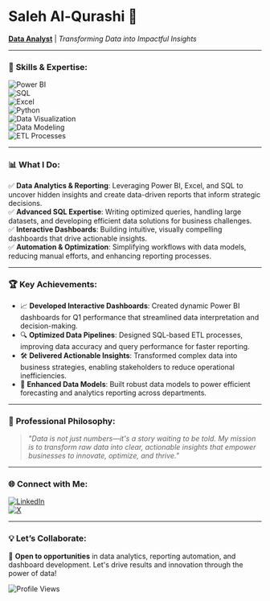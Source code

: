 # **Saleh Al-Qurashi** 👋  
[**Data Analyst**](https://www.linkedin.com/in/saleh-al-qurashi-567766207/) | *Transforming Data into Impactful Insights*  

---  

### 🚀 **Skills & Expertise:**  
![Power BI](https://img.shields.io/badge/Power%20BI-F2C811?style=flat&logo=powerbi&logoColor=black)  
![SQL](https://img.shields.io/badge/SQL-4479A1?style=flat&logo=database&logoColor=white)  
![Excel](https://img.shields.io/badge/Excel-217346?style=flat&logo=microsoft-excel&logoColor=white)  
![Python](https://img.shields.io/badge/Python-3776AB?style=flat&logo=python&logoColor=white)  
![Data Visualization](https://img.shields.io/badge/Data%20Visualization-FF6F00?style=flat&logo=chart&logoColor=white)  
![Data Modeling](https://img.shields.io/badge/Data%20Modeling-8E44AD?style=flat&logo=tableau&logoColor=white)  
![ETL Processes](https://img.shields.io/badge/ETL%20Processes-34495E?style=flat&logo=data&logoColor=white)  

---  

### 📊 **What I Do:**  
✅ **Data Analytics & Reporting**: Leveraging Power BI, Excel, and SQL to uncover hidden insights and create data-driven reports that inform strategic decisions.  
✅ **Advanced SQL Expertise**: Writing optimized queries, handling large datasets, and developing efficient data solutions for business challenges.  
✅ **Interactive Dashboards**: Building intuitive, visually compelling dashboards that drive actionable insights.  
✅ **Automation & Optimization**: Simplifying workflows with data models, reducing manual efforts, and enhancing reporting processes.  

---  

### 🏆 **Key Achievements:**  
- 📈 **Developed Interactive Dashboards**: Created dynamic Power BI dashboards for Q1 performance that streamlined data interpretation and decision-making.  
- 🔍 **Optimized Data Pipelines**: Designed SQL-based ETL processes, improving data accuracy and query performance for faster reporting.  
- 🛠️ **Delivered Actionable Insights**: Transformed complex data into business strategies, enabling stakeholders to reduce operational inefficiencies.  
- 🎯 **Enhanced Data Models**: Built robust data models to power efficient forecasting and analytics reporting across departments.  

---  

### 🌟 **Professional Philosophy:**  
> *"Data is not just numbers—it's a story waiting to be told. My mission is to transform raw data into clear, actionable insights that empower businesses to innovate, optimize, and thrive."*  

---  

### 🌐 **Connect with Me:**  
[![LinkedIn](https://img.shields.io/badge/LinkedIn-0077B5?style=flat&logo=linkedin&logoColor=white)](https://www.linkedin.com/in/saleh-al-qurashi-567766207/)  
[![X](https://img.shields.io/badge/X-000000?style=flat&logo=twitter&logoColor=white)](https://x.com/is__saleh)  

---  

### 💡 **Let’s Collaborate:**  
🔗 **Open to opportunities** in data analytics, reporting automation, and dashboard development. Let's drive results and innovation through the power of data!

![Profile Views](https://komarev.com/ghpvc/?username=اسم_المستخدم&color=blue)


